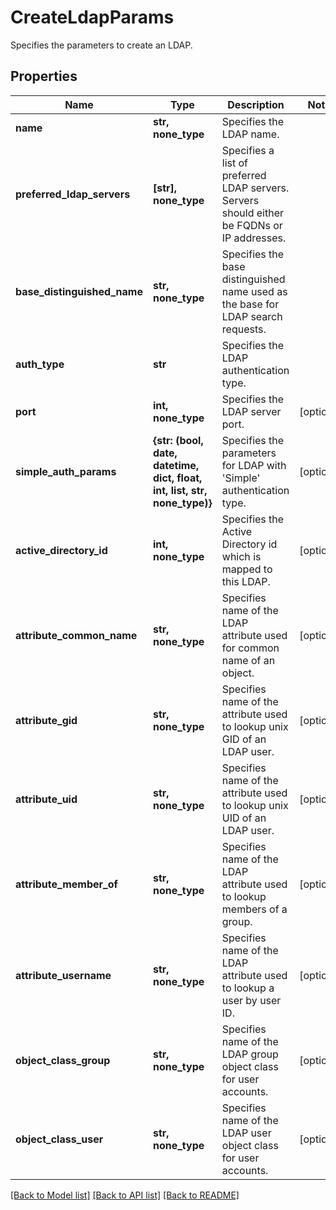 # CreateLdapParams

Specifies the parameters to create an LDAP.

## Properties
Name | Type | Description | Notes
------------ | ------------- | ------------- | -------------
**name** | **str, none_type** | Specifies the LDAP name. | 
**preferred_ldap_servers** | **[str], none_type** | Specifies a list of preferred LDAP servers. Servers should either be FQDNs or IP addresses. | 
**base_distinguished_name** | **str, none_type** | Specifies the base distinguished name used as the base for LDAP search requests. | 
**auth_type** | **str** | Specifies the LDAP authentication type. | 
**port** | **int, none_type** | Specifies the LDAP server port. | [optional] 
**simple_auth_params** | **{str: (bool, date, datetime, dict, float, int, list, str, none_type)}** | Specifies the parameters for LDAP with &#39;Simple&#39; authentication type. | [optional] 
**active_directory_id** | **int, none_type** | Specifies the Active Directory id which is mapped to this LDAP. | [optional] 
**attribute_common_name** | **str, none_type** | Specifies name of the LDAP attribute used for common name of an object. | [optional] 
**attribute_gid** | **str, none_type** | Specifies name of the attribute used to lookup unix GID of an LDAP user. | [optional] 
**attribute_uid** | **str, none_type** | Specifies name of the attribute used to lookup unix UID of an LDAP user. | [optional] 
**attribute_member_of** | **str, none_type** | Specifies name of the LDAP attribute used to lookup members of a group. | [optional] 
**attribute_username** | **str, none_type** | Specifies name of the LDAP attribute used to lookup a user by user ID. | [optional] 
**object_class_group** | **str, none_type** | Specifies name of the LDAP group object class for user accounts. | [optional] 
**object_class_user** | **str, none_type** | Specifies name of the LDAP user object class for user accounts. | [optional] 

[[Back to Model list]](../README.md#documentation-for-models) [[Back to API list]](../README.md#documentation-for-api-endpoints) [[Back to README]](../README.md)


